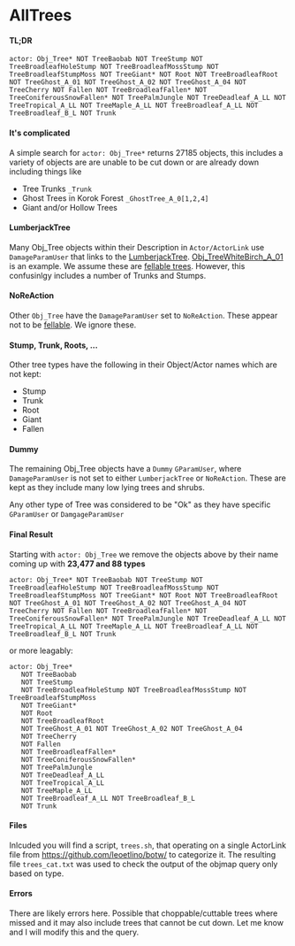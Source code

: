 # AllTrees

#### TL;DR

`actor: Obj_Tree* NOT TreeBaobab NOT TreeStump NOT TreeBroadleafHoleStump NOT TreeBroadleafMossStump NOT TreeBroadleafStumpMoss NOT TreeGiant* NOT Root NOT TreeBroadleafRoot NOT TreeGhost_A_01 NOT TreeGhost_A_02 NOT TreeGhost_A_04 NOT TreeCherry NOT Fallen NOT TreeBroadleafFallen* NOT TreeConiferousSnowFallen* NOT TreePalmJungle NOT TreeDeadleaf_A_LL NOT TreeTropical_A_LL NOT TreeMaple_A_LL NOT TreeBroadleaf_A_LL NOT TreeBroadleaf_B_L NOT Trunk`

#### It's complicated

A simple search for `actor: Obj_Tree*` returns 27185 objects, this includes a variety of objects are are unable to be cut down or are already down including things like 
- Tree Trunks `_Trunk`
- Ghost Trees in Korok Forest `_GhostTree_A_0[1,2,4]`
- Giant and/or Hollow Trees 

#### LumberjackTree

Many Obj_Tree objects within their Description in `Actor/ActorLink` use `DamageParamUser` that links to the [LumberjackTree](https://github.com/leoetlino/botw/blob/master/Actor/DamageParam/LumberjackTree.dmgparam.yml).  [Obj_TreeWhiteBirch_A_01](https://github.com/leoetlino/botw/blob/master/Actor/ActorLink/Obj_TreeWhiteBirch_A_01.yml) is an example. We assume these are [fellable trees](https://en.wikipedia.org/wiki/Felling). However, this confusinlgy includes a number of Trunks and Stumps.

#### NoReAction

Other `Obj_Tree` have the `DamageParamUser` set to `NoReAction`.  These appear not to be [fellable](https://en.wikipedia.org/wiki/Felling).  We ignore these.

#### Stump, Trunk, Roots, ...

Other tree types have the following in their Object/Actor names which are not kept:
- Stump
- Trunk
- Root
- Giant
- Fallen

#### Dummy

The remaining Obj_Tree objects have a `Dummy` `GParamUser`, where `DamageParamUser` is not set to either `LumberjackTree` or `NoReAction`.  These are kept as they include many low lying trees and shrubs. 

Any other type of Tree was considered to be "Ok" as they have specific `GParamUser` or `DamgageParamUser`

#### Final Result

Starting with `actor: Obj_Tree` we remove the objects above by their name coming up with **23,477 and 88 types**

`actor: Obj_Tree* NOT TreeBaobab NOT TreeStump NOT TreeBroadleafHoleStump NOT TreeBroadleafMossStump NOT TreeBroadleafStumpMoss NOT TreeGiant* NOT Root NOT TreeBroadleafRoot NOT TreeGhost_A_01 NOT TreeGhost_A_02 NOT TreeGhost_A_04 NOT TreeCherry NOT Fallen NOT TreeBroadleafFallen* NOT TreeConiferousSnowFallen* NOT TreePalmJungle NOT TreeDeadleaf_A_LL NOT TreeTropical_A_LL NOT TreeMaple_A_LL NOT TreeBroadleaf_A_LL NOT TreeBroadleaf_B_L NOT Trunk`

or more leagably:

    actor: Obj_Tree* 
       NOT TreeBaobab 
       NOT TreeStump 
       NOT TreeBroadleafHoleStump NOT TreeBroadleafMossStump NOT TreeBroadleafStumpMoss 
       NOT TreeGiant* 
       NOT Root 
       NOT TreeBroadleafRoot 
       NOT TreeGhost_A_01 NOT TreeGhost_A_02 NOT TreeGhost_A_04 
       NOT TreeCherry 
       NOT Fallen 
       NOT TreeBroadleafFallen* 
       NOT TreeConiferousSnowFallen* 
       NOT TreePalmJungle 
       NOT TreeDeadleaf_A_LL 
       NOT TreeTropical_A_LL 
       NOT TreeMaple_A_LL
       NOT TreeBroadleaf_A_LL NOT TreeBroadleaf_B_L 
       NOT Trunk

#### Files
Inlcuded you will find a script, `trees.sh`, that operating on a single ActorLink file from https://github.com/leoetlino/botw/ to categorize it. The resulting file `trees_cat.txt` was used to check the output of the objmap query only based on type.  

#### Errors
There are likely errors here.  Possible that choppable/cuttable trees where missed and it may also include trees that cannot be cut down.  Let me know and I will modify this and the query.


